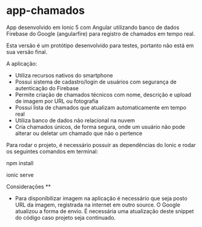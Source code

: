 # app-chamados

App desenvolvido em Ionic 5 com Angular utilizando banco de dados Firebase do Google (angularfire) para registro de chamados em tempo real. 

Esta versão é um protótipo desenvolvido para testes, portanto não está em sua versão final.

A aplicação:
- Utiliza recursos nativos do smartphone
- Possui sistema de cadastro/login de usuários com segurança de autenticação do Firebase
- Permite criação de chamados técnicos com nome, descrição e upload de imagem por URL ou fotografia
- Possui lista de chamados que atualizam automaticamente em tempo real
- Utiliza banco de dados não relacional na nuvem
- Cria chamados únicos, de forma segura, onde um usuário não pode alterar ou deletar um chamado que não o pertence

Para rodar o projeto, é necessário possuir as dependências do Ionic e rodar os seguintes comandos em terminal:

npm install

ionic serve

Considerações **

- Para disponíbilizar imagem na aplicação é necessário que seja posto URL da imagem, registrada na internet em outro source. O Google atualizou a forma de envio. É necessária uma atualização deste snippet do código caso projeto seja continuado.
